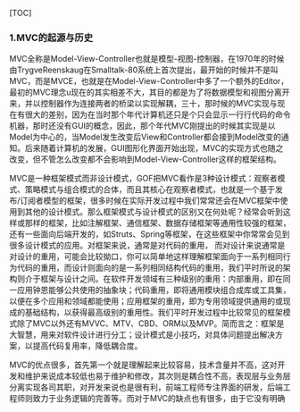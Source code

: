 [TOC]

### 1.MVC的起源与历史
MVC全称是Model-View-Controller也就是模型-视图-控制器，在1970年的时候由TrygveReenskaug在Smalltalk-80系统上首次提出，最开始的时候并不是叫MVC，而是MVCE，也就是在Model-View-Controller中多了一个额外的Editor，最初的MVC理念u现在的其实相差不大，其目的都是为了将数据模型和视图分离开来，并以控制器作为连接两者的桥梁以实现解耦，三十，那时候的MVC实现与现在有很大的差别，因为在当时那个年代计算机还只是个只会显示一行行代码的命令机器，那时还没有GUI的概念，因此，那个年代MVC刚提出的时候其实现是以Model为中心的，当Model发生改变后View和Controller都会接到Model改变的通知。后来随着计算机的发展，GUI图形化界面开始出现，MVC的实现方式也随之改变，但不管怎么改变都不会影响到Model-View-Controller这样的框架结构。

MVC是一种框架模式而非设计模式，GOF把MVC看作是3种设计模式：观察者模式、策略模式与组合模式的合体，而且其核心在观察者模式，也就是一个基于发布/订阅者模型的框架，很多时候在实际开发过程中我们常常还会在MVC框架中使用到其他的设计模式。那么框架模式与设计模式的区别又在何处呢？经常会听到这样或那样的框架，比如注解框架、通信框架、数据存储框架等通用性较强的框架，还有一些面向后端开发的，如Struts、Spring等框架，在这些框架中你常常会见到很多设计模式的应用。对框架来说，通常是对代码的重用， 而对设计来说通常是对设计的重用，可能会比较拗口，你可以简单地这样理解框架面向于一系列相同行为代码的重用，而设计则面向的是一系列相同结构代码的重用，我们平时所说的架构则介于框架与设计之间。在软件开发领域有三种级别的重用：内部重用，即在同一应用钟恩能够公共使用的抽象块；代码重用，即将通用模块组合成库或工具集，以便在多个应用和领域都能使用；应用框架的重用，即为专用领域提供通用的或现成的基础结构，以获得最高级别的重用性。我们平时开发过程中比较常见的框架模式除了MVC以外还有MVVC、MTV、CBD、ORM以及MVP。简而言之：框架是大智慧，用来对软件设计进行分工；设计模式是小技巧，对具体问题提出解决方案，以提高代码复用率，降低耦合度。

MVC的优点很多，首先第一个就是理解起来比较容易，技术含量并不高，这对开发和维护来说成本较低也易于维护和修改，其次则是耦合性不高，表现层与业务层分离实现各司其职，对开发来说也是很有利，前端工程师专注界面的研发，后端工程师则致力于业务逻辑的完善等。而对于MVC的缺点也有很多，由于它没有明确